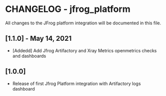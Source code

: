 # CHANGELOG - jfrog_platform
All changes to the JFrog platform integration will be documented in this file.

## [1.1.0] - May 14, 2021
* [Addedd] Add Jfrog Artifactory and Xray Metrics openmetrics checks and dashboards

## [1.0.0]
* Release of first Jfrog Platform integration with Artifactory logs dashboard




